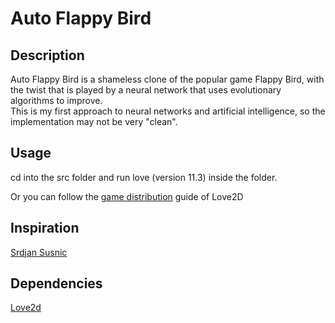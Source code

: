 # Auto Flappy Bird

## Description
Auto Flappy Bird is a shameless clone of the popular game Flappy Bird, with the twist that is played by a neural network that uses evolutionary algorithms to improve.  
This is my first approach to neural networks and artificial intelligence, so the implementation may not be very "clean".

## Usage
cd into the src folder and run love (version 11.3) inside the folder.

Or you can follow the [game distribution](https://love2d.org/wiki/Game_Distribution) guide of Love2D

## Inspiration
[Srdjan Susnic](https://www.youtube.com/watch?v=aeWmdojEJf0)

## Dependencies
[Love2d](https://love2d.org/)
